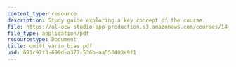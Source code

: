 ```yaml
---
content_type: resource
description: Study guide exploring a key concept of the course.
file: https://ol-ocw-studio-app-production.s3.amazonaws.com/courses/14-33-economics-research-and-communication-spring-2005/691c97f3699da377536baa553403e9f1_omitt_varia_bias.pdf
file_type: application/pdf
resourcetype: Document
title: omitt_varia_bias.pdf
uid: 691c97f3-699d-a377-536b-aa553403e9f1
---
```

